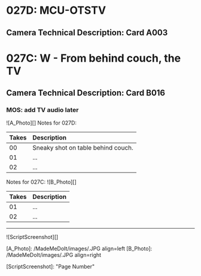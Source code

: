 # 027D: MCU-OTSTV
## Camera Technical Description: Card A003

# 027C: W - From behind couch, the TV
## Camera Technical Description: Card B016

### MOS: add TV audio later

![A_Photo][]
Notes for 027D: 

| Takes | Description |
|:---|:----|
| 00 | Sneaky shot on table behind couch. |
| 01 | ... |
| 02 | ... |

Notes for 027C: 
![B_Photo][]

| Takes | Description |
|:---|:----|
| 01 | ... |
| 02 | ... |

----

![ScriptScreenshot][]


[A_Photo]:  /MadeMeDoIt/images/.JPG align=left
[B_Photo]:  /MadeMeDoIt/images/.JPG align=right

[ScriptScreenshot]: "Page Number"